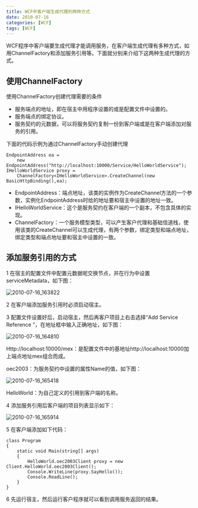 ```yaml
---
title: WCF中客户端生成代理的两种方式
date: 2010-07-16
categories: [WCF]
tags: [WCF]
---
```


WCF程序中客户端要生成代理才能调用服务，在客户端生成代理有多种方式，如用ChannelFactory和添加服务引用等。下面就分别来介绍下这两种生成代理的方式。

## 使用ChannelFactory

使用ChannelFactory创建代理需要的条件

* 服务端点的地址，即在宿主中用程序设置的或是配置文件中设置的。
* 服务端点的绑定协议。
* 服务契约的元数据，可以将服务契约复制一份到客户端或是在客户端添加对服务的引用。

下面的代码示例为通过ChannelFactory手动创建代理

```
EndpointAddress ea =
    new EndpointAddress("http://localhost:10000/Service/HelloWorldService");
IHelloWorldService proxy =
    ChannelFactory<IHelloWorldService>.CreateChannel(new BasicHttpBinding(),ea);
```

* EndpointAddress：端点地址，该类的实例作为CreateChannel方法的一个参数，实例化EndpointAddress时给的地址要和宿主中设置的地址一致。
* IHelloWorldService：这个是服务契约在客户端的一个副本，不包含具体的实现。
* ChannelFactory<T>：一个服务模型类型，可以产生客户代理和基础信道栈，使用该类的CreateChannel可以生成代理，有两个参数，绑定类型和端点地址，绑定类型和端点地址要和宿主中设置的一致。

## 添加服务引用的方式

1 在宿主的配置文件中配置元数据呢交换节点，并在行为中设置serviceMetadata，如下图：

![2010-07-16_163822](http://oec2003.qiniudn.com/2010-07-16_163822.png)

2 在客户端添加服务引用时必须启动宿主。

3 配置文件设置好后，启动宿主，然后再客户项目上右击选择“Add Service Reference  ”，在地址框中输入正确地址，如下图：

![2010-07-16_164810](http://oec2003.qiniudn.com/2010-07-16_164810.png)

Http://localhost:10000/mex：是配置文件中的基地址http://localhost:10000加上端点地址mex组合而成。

oec2003：为服务契约中设置的属性Name的值，如下图：

![2010-07-16_165418](http://oec2003.qiniudn.com/2010-07-16_165418.png)

HelloWorld：为自己定义的引用到客户端的名称。

4 添加服务引用后客户端的项目列表显示如下：

![2010-07-16_165914](http://oec2003.qiniudn.com/2010-07-16_165914.png)

5 在客户端添加如下代码：

```
class Program
{
    static void Main(string[] args)
    {
        HelloWorld.oec2003Client proxy = new Client.HelloWorld.oec2003Client();
        Console.WriteLine(proxy.SayHello());
        Console.ReadLine();
    }
}
```

6 先运行宿主，然后运行客户程序就可以看到调用服务返回的结果。


